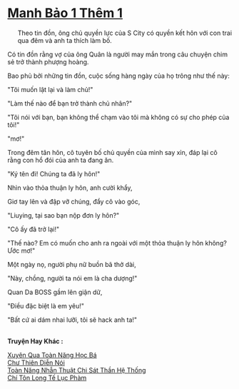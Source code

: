 <a href="https://truyentiki.com/manh-bao-1-them-1.33859/" title="Manh Bảo 1 Thêm 1"><h1>Manh Bảo 1 Thêm 1</h1></a><div style="display:table"><img align="right" style="float: left; padding: 10px;" src="https://truyentiki.com/images/story/200x260/33859.jpg" alt="">Theo tin đồn, ông chủ quyền lực của S City có quyền kết hôn với con trai qua đêm và anh ta thích làm bố. <p></p> Có tin đồn rằng vợ của ông Quân là người may mắn trong câu chuyện chim sẻ trở thành phượng hoàng. <p></p> Bao phủ bởi những tin đồn, cuộc sống hàng ngày của họ trông như thế này: <p></p> "Tôi muốn lật lại và làm chủ!" <p></p> "Làm thế nào để bạn trở thành chủ nhân?" <p></p> "Tôi nói với bạn, bạn không thể chạm vào tôi mà không có sự cho phép của tôi!" <p></p> "mơ!" <p></p> Trong đêm tân hôn, cô tuyên bố chủ quyền của mình say xỉn, đáp lại cô rằng con hổ đói của anh ta đang ăn. <p></p> "Ký tên đi! Chúng ta đã ly hôn!" <p></p> Nhìn vào thỏa thuận ly hôn, anh cười khẩy, <p></p> Giơ tay lên và đập vỡ chúng, đẩy cô vào góc, <p></p> "Liuying, tại sao bạn nộp đơn ly hôn?" <p></p> "Cô ấy đã trở lại!" <p></p> "Thế nào? Em có muốn cho anh ra ngoài với một thỏa thuận ly hôn không? Ước mơ!" <p></p> Một ngày nọ, người phụ nữ buồn bã thở dài, <p></p> "Này, chồng, người ta nói em là cha dượng!" <p></p> Quan Da BOSS gầm lên giận dữ, <p></p> "Điều đặc biệt là em yêu!" <p></p> "Bất cứ ai dám nhai lưỡi, tôi sẽ hack anh ta!"</div><p><br><b>Truyện Hay Khác :</b></p><a href="https://truyentiki.com/xuyen-qua-toan-nang-hoc-ba.33858/" alt="Xuyên Qua Toàn Năng Học Bá">Xuyên Qua Toàn Năng Học Bá</a><br/><a href="https://github.com/nownovels/top500/tree/master/truyenhay/33874/" alt="Chư Thiên Diễn Nói">Chư Thiên Diễn Nói</a><br/><a href="https://www.scoop.it/topic/nownovels/p/4118767009/2020/05/31/truyen-toan-nang-nhan-thuat-chi-sat-than-he-thong" alt="Toàn Năng Nhẫn Thuật Chi Sát Thần Hệ Thống">Toàn Năng Nhẫn Thuật Chi Sát Thần Hệ Thống</a><br/><a href="https://github.com/nownovels/top500/tree/master/truyenhay/33945/" alt="Chí Tôn Long Tế Lục Phàm">Chí Tôn Long Tế Lục Phàm</a><br/>